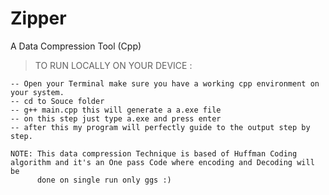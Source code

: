 # Zipper
A Data Compression Tool (Cpp)


> TO RUN LOCALLY ON YOUR DEVICE  :

```
-- Open your Terminal make sure you have a working cpp environment on your system.
-- cd to Souce folder
-- g++ main.cpp this will generate a a.exe file
-- on this step just type a.exe and press enter
-- after this my program will perfectly guide to the output step by step.

NOTE: This data compression Technique is based of Huffman Coding algorithm and it's an One pass Code where encoding and Decoding will be 
      done on single run only ggs :)
```
